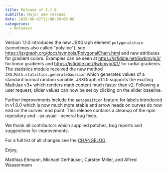 ```yaml
---
title: Release of 1.1.0
subtitle: Major new release
date: 2020-06-02T12:00:00+00:00
categories:
  - Releases
---
```


Version 1.1.0 introduces the new JSXGraph element `polygonalchain` (sometimes also called "polyline"), 
see <https://jsxgraph.org/docs/symbols/PolygonalChain.html> and new attributes for gradient colors. 
Examples can be seen at <https://jsfiddle.net/6wbmvjp3/> for linear gradients and
<https://jsfiddle.net/6wbmvjp3/1/> for radial gradients.
The statistics module received the new method `JXG.Math.statistics.generateGaussian` which generates values 
of a standard normal random variable.
JSXGraph v1.1.0 supports the exciting MathJax v3+ which renders math content much faster than v2.
Following a user request, slider values can now be set by clicking on the slider baseline. 

Further improvements include the `autoposition` feature for labels introduced in v1.0.0 which is now much more stable and arrow heads on curves do now end on the curves' end point. This release contains  a cleanup of the npm repository and - as usual - several bug fixes.

We thank all contributors which supplied patches, bug reports and suggestions for improvements.


For a full list of all changes see the [CHANGELOG](https://github.com/jsxgraph/jsxgraph/blob/master/CHANGELOG.md).

Enjoy, 

Matthias Ehmann, Michael Gerhäuser, Carsten Miller, and Alfred Wassermann
